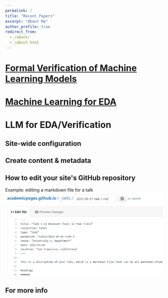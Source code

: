 ```yaml
---
permalink: /
title: "Recent Papers"
excerpt: "About Me"
author_profile: true
redirect_from: 
  - /about/
  - /about.html
---
```


[Formal Verification of Machine Learning Models](https://bhabeshmali.github.io/fpv/)
======


[Machine Learning for EDA](https://bhabeshmali.github.io/mlForEDA/)
======

LLM for EDA/Verification
======

Site-wide configuration
------

Create content & metadata
------

How to edit your site's GitHub repository
------

Example: editing a markdown file for a talk
![Editing a markdown file for a talk](/images/editing-talk.png)

For more info
------
